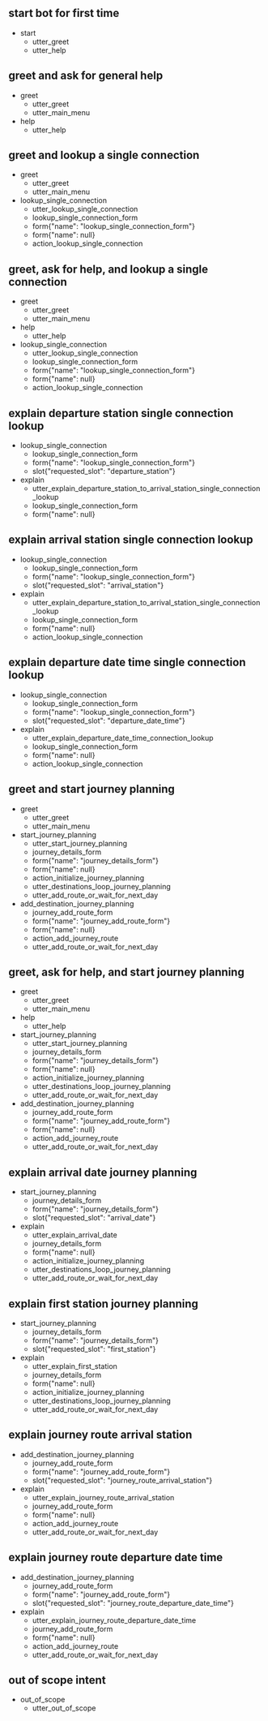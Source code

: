 ## start bot for first time
* start
  - utter_greet
  - utter_help

## greet and ask for general help
* greet
  - utter_greet
  - utter_main_menu
* help
  - utter_help

## greet and lookup a single connection
* greet
  - utter_greet
  - utter_main_menu
* lookup_single_connection
  - utter_lookup_single_connection
  - lookup_single_connection_form
  - form{"name": "lookup_single_connection_form"}
  - form{"name": null}
  - action_lookup_single_connection

## greet, ask for help, and lookup a single connection
* greet
  - utter_greet
  - utter_main_menu
* help
  - utter_help
* lookup_single_connection
  - utter_lookup_single_connection
  - lookup_single_connection_form
  - form{"name": "lookup_single_connection_form"}
  - form{"name": null}
  - action_lookup_single_connection

## explain departure station single connection lookup
* lookup_single_connection
  - lookup_single_connection_form
  - form{"name": "lookup_single_connection_form"}
  - slot{"requested_slot": "departure_station"}
* explain
  - utter_explain_departure_station_to_arrival_station_single_connection_lookup
  - lookup_single_connection_form
  - form{"name": null}

## explain arrival station single connection lookup
* lookup_single_connection
  - lookup_single_connection_form
  - form{"name": "lookup_single_connection_form"}
  - slot{"requested_slot": "arrival_station"}
* explain
  - utter_explain_departure_station_to_arrival_station_single_connection_lookup
  - lookup_single_connection_form
  - form{"name": null}
  - action_lookup_single_connection

## explain departure date time single connection lookup
* lookup_single_connection
  - lookup_single_connection_form
  - form{"name": "lookup_single_connection_form"}
  - slot{"requested_slot": "departure_date_time"}
* explain
  - utter_explain_departure_date_time_connection_lookup
  - lookup_single_connection_form
  - form{"name": null}
  - action_lookup_single_connection

## greet and start journey planning
* greet
  - utter_greet
  - utter_main_menu
* start_journey_planning
  - utter_start_journey_planning
  - journey_details_form
  - form{"name": "journey_details_form"}
  - form{"name": null}
  - action_initialize_journey_planning
  - utter_destinations_loop_journey_planning
  - utter_add_route_or_wait_for_next_day
* add_destination_journey_planning
  - journey_add_route_form
  - form{"name": "journey_add_route_form"}
  - form{"name": null}
  - action_add_journey_route
  - utter_add_route_or_wait_for_next_day

## greet, ask for help, and start journey planning
* greet
  - utter_greet
  - utter_main_menu
* help
  - utter_help
* start_journey_planning
  - utter_start_journey_planning
  - journey_details_form
  - form{"name": "journey_details_form"}
  - form{"name": null}
  - action_initialize_journey_planning
  - utter_destinations_loop_journey_planning
  - utter_add_route_or_wait_for_next_day
* add_destination_journey_planning
  - journey_add_route_form
  - form{"name": "journey_add_route_form"}
  - form{"name": null}
  - action_add_journey_route
  - utter_add_route_or_wait_for_next_day

## explain arrival date journey planning
* start_journey_planning
  - journey_details_form
  - form{"name": "journey_details_form"}
  - slot{"requested_slot": "arrival_date"}
* explain
  - utter_explain_arrival_date
  - journey_details_form
  - form{"name": null}
  - action_initialize_journey_planning
  - utter_destinations_loop_journey_planning
  - utter_add_route_or_wait_for_next_day

## explain first station journey planning
* start_journey_planning
  - journey_details_form
  - form{"name": "journey_details_form"}
  - slot{"requested_slot": "first_station"}
* explain
  - utter_explain_first_station
  - journey_details_form
  - form{"name": null}
  - action_initialize_journey_planning
  - utter_destinations_loop_journey_planning
  - utter_add_route_or_wait_for_next_day

## explain journey route arrival station
* add_destination_journey_planning
  - journey_add_route_form
  - form{"name": "journey_add_route_form"}
  - slot{"requested_slot": "journey_route_arrival_station"}
* explain
  - utter_explain_journey_route_arrival_station
  - journey_add_route_form
  - form{"name": null}
  - action_add_journey_route
  - utter_add_route_or_wait_for_next_day

## explain journey route departure date time
* add_destination_journey_planning
  - journey_add_route_form
  - form{"name": "journey_add_route_form"}
  - slot{"requested_slot": "journey_route_departure_date_time"}
* explain
  - utter_explain_journey_route_departure_date_time
  - journey_add_route_form
  - form{"name": null}
  - action_add_journey_route
  - utter_add_route_or_wait_for_next_day

## out of scope intent
* out_of_scope
  - utter_out_of_scope
